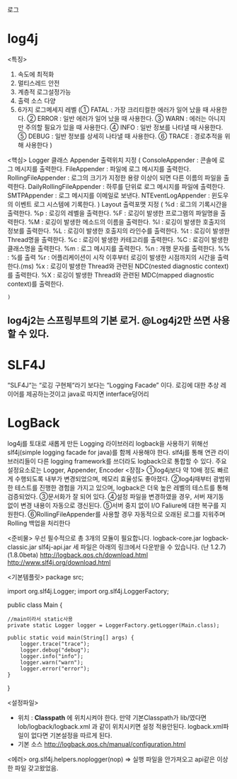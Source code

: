로그

# log4j
<특징>
1. 속도에 최적화
2. 멀티스레드 안전
3. 계층적 로그설정가능
4. 출력 소스 다양
5. 6가지 로그메세지 레벨
	(① FATAL : 가장 크리티컬한 에러가 일어 났을 때 사용한다.
	② ERROR : 일반 에러가 일어 났을 때 사용한다.
	③ WARN : 에러는 아니지만 주의할 필요가 있을 때 사용한다.
	④ INFO : 일반 정보를 나타낼 때 사용한다.
	⑤ DEBUG : 일반 정보를 상세히 나타낼 때 사용한다.
	⑥ TRACE : 경로추적을 위해 사용한다
	)

<핵심>
Logger 클래스
Appender 출력위치 지정
	(   ConsoleAppender : 콘솔에 로그 메시지를 출력한다.
		FileAppender : 파일에 로그 메시지를 출력한다.
		RollingFileAppender : 로그의 크기가 지정한 용량 이상이 되면 다른 이름의 파일을 출력한다.
		DailyRollingFileAppender : 하루를 단위로 로그 메시지를 파일에 출력한다.
		SMTPAppender : 로그 메시지를 이메일로 보낸다.
		NTEventLogAppender : 윈도우의 이벤트 로그 시스템에 기록한다.
	)
Layout 출력포맷 지정
	(
    %d : 로그의 기록시간을 출력한다.
    %p : 로깅의 레벨을 출력한다.
    %F : 로깅이 발생한 프로그램의 파일명을 출력한다.
    %M : 로깅이 발생한 메소드의 이름을 출력한다.
    %l : 로깅이 발생한 호출지의 정보를 출력한다.
    %L : 로깅이 발생한 호출지의 라인수를 출력한다.
    %t : 로깅이 발생한 Thread명을 출력한다.
    %c : 로깅이 발생한 카테고리를 출력한다.
    %C : 로깅이 발생한 클래스명을 출력한다.
    %m : 로그 메시지를 출력한다.
    %n : 개행 문자를 출력한다.
    %% : %를 출력
    %r : 어플리케이션이 시작 이후부터 로깅이 발생한 시점까지의 시간을 출력한다.(ms)
    %x : 로깅이 발생한 Thread와 관련된 NDC(nested diagnostic context)를 출력한다.
    %X : 로깅이 발생한 Thread와 관련된 MDC(mapped diagnostic context)를 출력한다.

	)

## log4j2는 스프링부트의 기본 로거. @Log4j2만 쓰면 사용할 수 있다.

# SLF4J 
“SLF4J“는 “로깅 구현체“라기 보다는 “Logging Facade” 이다.
로깅에 대한 추상 레이어를 제공하는것이고 java로 따지면 interface덩어리


# LogBack
log4j를 토대로 새롭게 만든 Logging 라이브러리
logback을 사용하기 위해선 slf4j(simple logging facade for java)를 함께 사용해야 한다.
slf4j를 통해 연관 라이브러리들이 다른 logging framework를 쓰더라도 logback으로 통합할 수 있다.
주요 설정요소로는 Logger, Appender, Encoder
<장점>
①log4j보다 약 10배 정도 빠르게 수행되도록 내부가 변경되었으며, 메모리 효율성도 좋아졌다.
②log4j때부터 광범위한 테스트를 진행한 경험을 가지고 있으며, logback은 더욱 높은 레벨의 테스트를 통해 검증되었다.
③문서화가 잘 되어 있다.
④설정 파일을 변경하였을 경우, 서버 재기동 없이 변경 내용이 자동으로 갱신된다.
⑤서버 중지 없이 I/O Faliure에 대한 복구를 지원한다.
⑥RollingFileAppender를 사용할 경우 자동적으로 오래된 로그를 지워주며 Rolling 백업을 처리한다

<준비물>
우선 필수적으로 총 3개의 모듈이 필요합니다.
logback-core.jar
logback-classic.jar
slf4j-api.jar
세 파일은 아래의 링크에서 다운받을 수 있습니다. (난 1.2.7)(1.8.0beta)
http://logback.qos.ch/download.html
http://www.slf4j.org/download.html

<기본템플릿>
package src;
 
import org.slf4j.Logger;
import org.slf4j.LoggerFactory;
 
public class Main {
 
	//main이라서 static사용
    private static Logger logger = LoggerFactory.getLogger(Main.class);
 
    public static void main(String[] args) {
        logger.trace("trace");
        logger.debug("debug");
        logger.info("info");
        logger.warn("warn");
        logger.error("error");
    }
}

<설정파일>
- 위치 : **Classpath** 에 위치시켜야 한다.
	만약 기본Classpath가 lib/였다면 lob/logback/logback.xml 과 같이 위치시키면 설정 적용안된다.
	logback.xml파일이 없다면 기본설정을 따르게 된다.
- 기본 소스 http://logback.qos.ch/manual/configuration.html


<에러>
org.slf4j.helpers.noplogger(nop)
=> 실행 파일을 안가져오고 api같은 이상한 파일 갖고왔었음.
